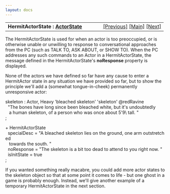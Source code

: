 ```yaml
---
layout: docs
---
```

<table width="100%" data-border="0" data-cellspacing="0"
data-cellpadding="3" data-bgcolor="#C0C0C0">
<colgroup>
<col style="width: 50%" />
<col style="width: 50%" />
</colgroup>
<tbody>
<tr>
<td style="text-align: left;"><strong>HermitActorState : <a
href="overview-actorstates.html">ActorState</a><br />
</strong></td>
<td style="text-align: right;"><a
href="overview-actorstates.html">[Previous]</a> <a
href="generalintroduction.html">[Main]</a> <a
href="accompanyingstate.html">[Next]</a></td>
</tr>
</tbody>
</table>

  
The HermitActorState is used for when an actor is too preoccupied, or is
otherwise unable or unwilling to response to conversational approaches
from the PC (such as TALK TO, ASK ABOUT, or SHOW TO). When the PC
addresses any such commands to an Actor in a HermitActorState, the
message defined in the HermitActorState's **noResponse** property is
displayed.  
  
None of the actors we have defined so far have any cause to enter a
HermitActor state in any situation we have provided so far, but to show
the principle we'll add a (somewhat tongue-in-cheek) permanently
unresponsive actor:  
  
skeleton : Actor, Heavy 'bleached skeleton' 'skeleton' @redRavine  
  "The bones have long since been bleached white, but it's undoubtedly  
   a human skeleton, of a person who was once about 5'9\\ tall. "  
;  
  
+ HermitActorState  
  specialDesc = "A bleached skeleton lies on the ground, one arm outstretched  
   towards the south. "  
  noResponse = "The skeleton is a bit too dead to attend to you right now. "  
  isInitState = true  
;  
  
If you wanted something really macabre, you could add more actor states
to the skeleton object so that at some point it comes to life - but one
ghost in a game is probably enough. Instead, we'll give another example
of a temporary HermitActorState in the next section.  
  
